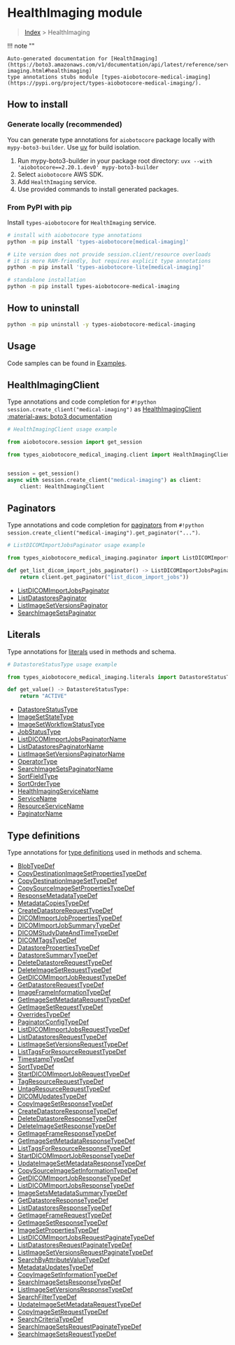 # HealthImaging module

> [Index](../README.md) > HealthImaging


!!! note ""

    Auto-generated documentation for [HealthImaging](https://boto3.amazonaws.com/v1/documentation/api/latest/reference/services/medical-imaging.html#healthimaging)
    type annotations stubs module [types-aiobotocore-medical-imaging](https://pypi.org/project/types-aiobotocore-medical-imaging/).

## How to install

### Generate locally (recommended)

You can generate type annotations for `aiobotocore` package locally with `mypy-boto3-builder`.
Use [uv](https://docs.astral.sh/uv/getting-started/installation/) for build isolation.

1. Run mypy-boto3-builder in your package root directory: `uvx --with 'aiobotocore==2.20.1.dev0' mypy-boto3-builder`
1. Select `aiobotocore` AWS SDK.
1. Add `HealthImaging` service.
1. Use provided commands to install generated packages.



### From PyPI with pip

Install `types-aiobotocore` for `HealthImaging` service.

```bash
# install with aiobotocore type annotations
python -m pip install 'types-aiobotocore[medical-imaging]'

# Lite version does not provide session.client/resource overloads
# it is more RAM-friendly, but requires explicit type annotations
python -m pip install 'types-aiobotocore-lite[medical-imaging]'

# standalone installation
python -m pip install types-aiobotocore-medical-imaging
```



## How to uninstall

```bash
python -m pip uninstall -y types-aiobotocore-medical-imaging
```

## Usage

Code samples can be found in [Examples](./usage.md).

## HealthImagingClient

Type annotations and code completion for  `#!python session.create_client("medical-imaging")` as [HealthImagingClient](./client.md)
[:material-aws: boto3 documentation](https://boto3.amazonaws.com/v1/documentation/api/latest/reference/services/medical-imaging.html#HealthImaging.Client)

```python
# HealthImagingClient usage example

from aiobotocore.session import get_session

from types_aiobotocore_medical_imaging.client import HealthImagingClient


session = get_session()
async with session.create_client("medical-imaging") as client:
    client: HealthImagingClient
```


## Paginators

Type annotations and code completion for
[paginators](./paginators.md)
from `#!python session.create_client("medical-imaging").get_paginator("...")`.

```python
# ListDICOMImportJobsPaginator usage example

from types_aiobotocore_medical_imaging.paginator import ListDICOMImportJobsPaginator

def get_list_dicom_import_jobs_paginator() -> ListDICOMImportJobsPaginator:
    return client.get_paginator("list_dicom_import_jobs"))
```

- [ListDICOMImportJobsPaginator](./paginators.md#listdicomimportjobspaginator)
- [ListDatastoresPaginator](./paginators.md#listdatastorespaginator)
- [ListImageSetVersionsPaginator](./paginators.md#listimagesetversionspaginator)
- [SearchImageSetsPaginator](./paginators.md#searchimagesetspaginator)








## Literals

Type annotations for [literals](./literals.md) used in methods and schema.

```python
# DatastoreStatusType usage example

from types_aiobotocore_medical_imaging.literals import DatastoreStatusType

def get_value() -> DatastoreStatusType:
    return "ACTIVE"
```

- [DatastoreStatusType](./literals.md#datastorestatustype)
- [ImageSetStateType](./literals.md#imagesetstatetype)
- [ImageSetWorkflowStatusType](./literals.md#imagesetworkflowstatustype)
- [JobStatusType](./literals.md#jobstatustype)
- [ListDICOMImportJobsPaginatorName](./literals.md#listdicomimportjobspaginatorname)
- [ListDatastoresPaginatorName](./literals.md#listdatastorespaginatorname)
- [ListImageSetVersionsPaginatorName](./literals.md#listimagesetversionspaginatorname)
- [OperatorType](./literals.md#operatortype)
- [SearchImageSetsPaginatorName](./literals.md#searchimagesetspaginatorname)
- [SortFieldType](./literals.md#sortfieldtype)
- [SortOrderType](./literals.md#sortordertype)
- [HealthImagingServiceName](./literals.md#healthimagingservicename)
- [ServiceName](./literals.md#servicename)
- [ResourceServiceName](./literals.md#resourceservicename)
- [PaginatorName](./literals.md#paginatorname)




## Type definitions

Type annotations for [type definitions](./type_defs.md) used in methods and schema.

- [BlobTypeDef](./type_defs.md#blobtypedef)
- [CopyDestinationImageSetPropertiesTypeDef](./type_defs.md#copydestinationimagesetpropertiestypedef)
- [CopyDestinationImageSetTypeDef](./type_defs.md#copydestinationimagesettypedef)
- [CopySourceImageSetPropertiesTypeDef](./type_defs.md#copysourceimagesetpropertiestypedef)
- [ResponseMetadataTypeDef](./type_defs.md#responsemetadatatypedef)
- [MetadataCopiesTypeDef](./type_defs.md#metadatacopiestypedef)
- [CreateDatastoreRequestTypeDef](./type_defs.md#createdatastorerequesttypedef)
- [DICOMImportJobPropertiesTypeDef](./type_defs.md#dicomimportjobpropertiestypedef)
- [DICOMImportJobSummaryTypeDef](./type_defs.md#dicomimportjobsummarytypedef)
- [DICOMStudyDateAndTimeTypeDef](./type_defs.md#dicomstudydateandtimetypedef)
- [DICOMTagsTypeDef](./type_defs.md#dicomtagstypedef)
- [DatastorePropertiesTypeDef](./type_defs.md#datastorepropertiestypedef)
- [DatastoreSummaryTypeDef](./type_defs.md#datastoresummarytypedef)
- [DeleteDatastoreRequestTypeDef](./type_defs.md#deletedatastorerequesttypedef)
- [DeleteImageSetRequestTypeDef](./type_defs.md#deleteimagesetrequesttypedef)
- [GetDICOMImportJobRequestTypeDef](./type_defs.md#getdicomimportjobrequesttypedef)
- [GetDatastoreRequestTypeDef](./type_defs.md#getdatastorerequesttypedef)
- [ImageFrameInformationTypeDef](./type_defs.md#imageframeinformationtypedef)
- [GetImageSetMetadataRequestTypeDef](./type_defs.md#getimagesetmetadatarequesttypedef)
- [GetImageSetRequestTypeDef](./type_defs.md#getimagesetrequesttypedef)
- [OverridesTypeDef](./type_defs.md#overridestypedef)
- [PaginatorConfigTypeDef](./type_defs.md#paginatorconfigtypedef)
- [ListDICOMImportJobsRequestTypeDef](./type_defs.md#listdicomimportjobsrequesttypedef)
- [ListDatastoresRequestTypeDef](./type_defs.md#listdatastoresrequesttypedef)
- [ListImageSetVersionsRequestTypeDef](./type_defs.md#listimagesetversionsrequesttypedef)
- [ListTagsForResourceRequestTypeDef](./type_defs.md#listtagsforresourcerequesttypedef)
- [TimestampTypeDef](./type_defs.md#timestamptypedef)
- [SortTypeDef](./type_defs.md#sorttypedef)
- [StartDICOMImportJobRequestTypeDef](./type_defs.md#startdicomimportjobrequesttypedef)
- [TagResourceRequestTypeDef](./type_defs.md#tagresourcerequesttypedef)
- [UntagResourceRequestTypeDef](./type_defs.md#untagresourcerequesttypedef)
- [DICOMUpdatesTypeDef](./type_defs.md#dicomupdatestypedef)
- [CopyImageSetResponseTypeDef](./type_defs.md#copyimagesetresponsetypedef)
- [CreateDatastoreResponseTypeDef](./type_defs.md#createdatastoreresponsetypedef)
- [DeleteDatastoreResponseTypeDef](./type_defs.md#deletedatastoreresponsetypedef)
- [DeleteImageSetResponseTypeDef](./type_defs.md#deleteimagesetresponsetypedef)
- [GetImageFrameResponseTypeDef](./type_defs.md#getimageframeresponsetypedef)
- [GetImageSetMetadataResponseTypeDef](./type_defs.md#getimagesetmetadataresponsetypedef)
- [ListTagsForResourceResponseTypeDef](./type_defs.md#listtagsforresourceresponsetypedef)
- [StartDICOMImportJobResponseTypeDef](./type_defs.md#startdicomimportjobresponsetypedef)
- [UpdateImageSetMetadataResponseTypeDef](./type_defs.md#updateimagesetmetadataresponsetypedef)
- [CopySourceImageSetInformationTypeDef](./type_defs.md#copysourceimagesetinformationtypedef)
- [GetDICOMImportJobResponseTypeDef](./type_defs.md#getdicomimportjobresponsetypedef)
- [ListDICOMImportJobsResponseTypeDef](./type_defs.md#listdicomimportjobsresponsetypedef)
- [ImageSetsMetadataSummaryTypeDef](./type_defs.md#imagesetsmetadatasummarytypedef)
- [GetDatastoreResponseTypeDef](./type_defs.md#getdatastoreresponsetypedef)
- [ListDatastoresResponseTypeDef](./type_defs.md#listdatastoresresponsetypedef)
- [GetImageFrameRequestTypeDef](./type_defs.md#getimageframerequesttypedef)
- [GetImageSetResponseTypeDef](./type_defs.md#getimagesetresponsetypedef)
- [ImageSetPropertiesTypeDef](./type_defs.md#imagesetpropertiestypedef)
- [ListDICOMImportJobsRequestPaginateTypeDef](./type_defs.md#listdicomimportjobsrequestpaginatetypedef)
- [ListDatastoresRequestPaginateTypeDef](./type_defs.md#listdatastoresrequestpaginatetypedef)
- [ListImageSetVersionsRequestPaginateTypeDef](./type_defs.md#listimagesetversionsrequestpaginatetypedef)
- [SearchByAttributeValueTypeDef](./type_defs.md#searchbyattributevaluetypedef)
- [MetadataUpdatesTypeDef](./type_defs.md#metadataupdatestypedef)
- [CopyImageSetInformationTypeDef](./type_defs.md#copyimagesetinformationtypedef)
- [SearchImageSetsResponseTypeDef](./type_defs.md#searchimagesetsresponsetypedef)
- [ListImageSetVersionsResponseTypeDef](./type_defs.md#listimagesetversionsresponsetypedef)
- [SearchFilterTypeDef](./type_defs.md#searchfiltertypedef)
- [UpdateImageSetMetadataRequestTypeDef](./type_defs.md#updateimagesetmetadatarequesttypedef)
- [CopyImageSetRequestTypeDef](./type_defs.md#copyimagesetrequesttypedef)
- [SearchCriteriaTypeDef](./type_defs.md#searchcriteriatypedef)
- [SearchImageSetsRequestPaginateTypeDef](./type_defs.md#searchimagesetsrequestpaginatetypedef)
- [SearchImageSetsRequestTypeDef](./type_defs.md#searchimagesetsrequesttypedef)

